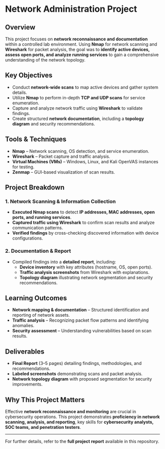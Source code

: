 # Network Administration Project

## Overview
This project focuses on **network reconnaissance and documentation** within a controlled lab environment. Using **Nmap** for network scanning and **Wireshark** for packet analysis, the goal was to **identify active devices, assess open ports, and analyze running services** to gain a comprehensive understanding of the network topology.

## Key Objectives
- Conduct **network-wide scans** to map active devices and gather system details.
- Utilize **Nmap** to perform in-depth **TCP and UDP scans** for service enumeration.
- Capture and analyze network traffic using **Wireshark** to validate findings.
- Create structured **network documentation**, including a **topology diagram** and security recommendations.

## Tools & Techniques
- **Nmap** – Network scanning, OS detection, and service enumeration.
- **Wireshark** – Packet capture and traffic analysis.
- **Virtual Machines (VMs)** – Windows, Linux, and Kali OpenVAS instances for testing.
- **Zenmap** – GUI-based visualization of scan results. 

## Project Breakdown

### 1. Network Scanning & Information Collection
- **Executed Nmap scans** to detect **IP addresses, MAC addresses, open ports, and running services**.
- **Captured traffic using Wireshark** to confirm scan results and analyze communication patterns.
- **Verified findings** by cross-checking discovered information with device configurations.

### 2. Documentation & Report
- Compiled findings into a **detailed report**, including:
  - **Device inventory** with key attributes (hostname, OS, open ports).
  - **Traffic analysis screenshots** from Wireshark with explanations.
  - **Topology diagram** illustrating network segmentation and security recommendations.

## Learning Outcomes
- **Network mapping & documentation** – Structured identification and reporting of network assets.
- **Traffic analysis** – Recognizing packet flow patterns and identifying anomalies.
- **Security assessment** – Understanding vulnerabilities based on scan results.

## Deliverables
- **Final Report** (3–5 pages) detailing findings, methodologies, and recommendations.
- **Labeled screenshots** demonstrating scans and packet analysis.
- **Network topology diagram** with proposed segmentation for security improvements.

## Why This Project Matters
Effective **network reconnaissance and monitoring** are crucial in cybersecurity operations. This project demonstrates **proficiency in network scanning, analysis, and reporting**, key skills for **cybersecurity analysts, SOC teams, and penetration testers**.

---

For further details, refer to the **full project report** available in this repository.

